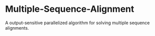 # Multiple-Sequence-Alignment
A output-sensitive parallelized algorithm for solving multiple sequence alignments.
